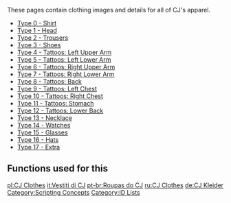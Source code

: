 These pages contain clothing images and details for all of CJ's apparel.

-   [Type 0 - Shirt](/CJ_Clothes/Shirt_(0).md "wikilink")
-   [Type 1 - Head](/CJ_Clothes/Head_(1).md "wikilink")
-   [Type 2 - Trousers](/CJ_Clothes/Trousers_(2).md "wikilink")
-   [Type 3 - Shoes](/CJ_Clothes/Shoes_(3).md "wikilink")
-   [Type 4 - Tattoos: Left Upper Arm](/CJ_Clothes/Tattoos:_Left_Upper_Arm_(4).md "wikilink")
-   [Type 5 - Tattoos: Left Lower Arm](/CJ_Clothes/Tattoos:_Left_Lower_Arm_(5).md "wikilink")
-   [Type 6 - Tattoos: Right Upper Arm](/CJ_Clothes/Tattoos:_Right_Upper_Arm_(6).md "wikilink")
-   [Type 7 - Tattoos: Right Lower Arm](/CJ_Clothes/Tattoos:_Right_Lower_Arm_(7).md "wikilink")
-   [Type 8 - Tattoos: Back](/CJ_Clothes/Tattoos:_Back_(8).md "wikilink")
-   [Type 9 - Tattoos: Left Chest](/CJ_Clothes/Tattoos:_Left_Chest_(9).md "wikilink")
-   [Type 10 - Tattoos: Right Chest](/CJ_Clothes/Tattoos:_Right_Chest_(10).md "wikilink")
-   [Type 11 - Tattoos: Stomach](/CJ_Clothes/Tattoos:_Stomach_(11).md "wikilink")
-   [Type 12 - Tattoos: Lower Back](/CJ_Clothes/Tattoos:_Lower_Back_(12).md "wikilink")
-   [Type 13 - Necklace](/CJ_Clothes/Necklace_(13).md "wikilink")
-   [Type 14 - Watches](/CJ_Clothes/Watches_(14).md "wikilink")
-   [Type 15 - Glasses](/CJ_Clothes/Glasses_(15).md "wikilink")
-   [Type 16 - Hats](/CJ_Clothes/Hats_(16).md "wikilink")
-   [Type 17 - Extra](/CJ_Clothes/Extra_(17).md "wikilink")

Functions used for this
-----------------------

[pl:CJ Clothes](/pl:CJ_Clothes.md "wikilink") [it:Vestiti di CJ](/it:Vestiti_di_CJ.md "wikilink") [pt-br:Roupas do CJ](/pt-br:Roupas_do_CJ.md "wikilink") [ru:CJ Clothes](/ru:CJ_Clothes.md "wikilink") [de:CJ Kleider](/de:CJ_Kleider.md "wikilink") [Category:Scripting Concepts](/Category:Scripting_Concepts.md "wikilink") [Category:ID Lists](/Category:ID_Lists.md "wikilink")
